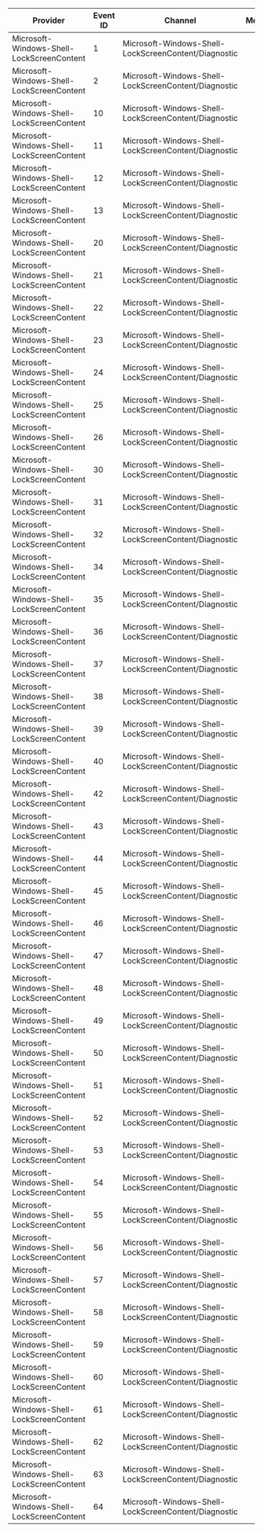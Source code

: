 Provider                                   |  Event ID  |  Channel                                               |  Message
-------------------------------------------|------------|--------------------------------------------------------|---------
Microsoft-Windows-Shell-LockScreenContent  |  1         |  Microsoft-Windows-Shell-LockScreenContent/Diagnostic  |
Microsoft-Windows-Shell-LockScreenContent  |  2         |  Microsoft-Windows-Shell-LockScreenContent/Diagnostic  |
Microsoft-Windows-Shell-LockScreenContent  |  10        |  Microsoft-Windows-Shell-LockScreenContent/Diagnostic  |
Microsoft-Windows-Shell-LockScreenContent  |  11        |  Microsoft-Windows-Shell-LockScreenContent/Diagnostic  |
Microsoft-Windows-Shell-LockScreenContent  |  12        |  Microsoft-Windows-Shell-LockScreenContent/Diagnostic  |
Microsoft-Windows-Shell-LockScreenContent  |  13        |  Microsoft-Windows-Shell-LockScreenContent/Diagnostic  |
Microsoft-Windows-Shell-LockScreenContent  |  20        |  Microsoft-Windows-Shell-LockScreenContent/Diagnostic  |
Microsoft-Windows-Shell-LockScreenContent  |  21        |  Microsoft-Windows-Shell-LockScreenContent/Diagnostic  |
Microsoft-Windows-Shell-LockScreenContent  |  22        |  Microsoft-Windows-Shell-LockScreenContent/Diagnostic  |
Microsoft-Windows-Shell-LockScreenContent  |  23        |  Microsoft-Windows-Shell-LockScreenContent/Diagnostic  |
Microsoft-Windows-Shell-LockScreenContent  |  24        |  Microsoft-Windows-Shell-LockScreenContent/Diagnostic  |
Microsoft-Windows-Shell-LockScreenContent  |  25        |  Microsoft-Windows-Shell-LockScreenContent/Diagnostic  |
Microsoft-Windows-Shell-LockScreenContent  |  26        |  Microsoft-Windows-Shell-LockScreenContent/Diagnostic  |
Microsoft-Windows-Shell-LockScreenContent  |  30        |  Microsoft-Windows-Shell-LockScreenContent/Diagnostic  |
Microsoft-Windows-Shell-LockScreenContent  |  31        |  Microsoft-Windows-Shell-LockScreenContent/Diagnostic  |
Microsoft-Windows-Shell-LockScreenContent  |  32        |  Microsoft-Windows-Shell-LockScreenContent/Diagnostic  |
Microsoft-Windows-Shell-LockScreenContent  |  34        |  Microsoft-Windows-Shell-LockScreenContent/Diagnostic  |
Microsoft-Windows-Shell-LockScreenContent  |  35        |  Microsoft-Windows-Shell-LockScreenContent/Diagnostic  |
Microsoft-Windows-Shell-LockScreenContent  |  36        |  Microsoft-Windows-Shell-LockScreenContent/Diagnostic  |
Microsoft-Windows-Shell-LockScreenContent  |  37        |  Microsoft-Windows-Shell-LockScreenContent/Diagnostic  |
Microsoft-Windows-Shell-LockScreenContent  |  38        |  Microsoft-Windows-Shell-LockScreenContent/Diagnostic  |
Microsoft-Windows-Shell-LockScreenContent  |  39        |  Microsoft-Windows-Shell-LockScreenContent/Diagnostic  |
Microsoft-Windows-Shell-LockScreenContent  |  40        |  Microsoft-Windows-Shell-LockScreenContent/Diagnostic  |
Microsoft-Windows-Shell-LockScreenContent  |  42        |  Microsoft-Windows-Shell-LockScreenContent/Diagnostic  |
Microsoft-Windows-Shell-LockScreenContent  |  43        |  Microsoft-Windows-Shell-LockScreenContent/Diagnostic  |
Microsoft-Windows-Shell-LockScreenContent  |  44        |  Microsoft-Windows-Shell-LockScreenContent/Diagnostic  |
Microsoft-Windows-Shell-LockScreenContent  |  45        |  Microsoft-Windows-Shell-LockScreenContent/Diagnostic  |
Microsoft-Windows-Shell-LockScreenContent  |  46        |  Microsoft-Windows-Shell-LockScreenContent/Diagnostic  |
Microsoft-Windows-Shell-LockScreenContent  |  47        |  Microsoft-Windows-Shell-LockScreenContent/Diagnostic  |
Microsoft-Windows-Shell-LockScreenContent  |  48        |  Microsoft-Windows-Shell-LockScreenContent/Diagnostic  |
Microsoft-Windows-Shell-LockScreenContent  |  49        |  Microsoft-Windows-Shell-LockScreenContent/Diagnostic  |
Microsoft-Windows-Shell-LockScreenContent  |  50        |  Microsoft-Windows-Shell-LockScreenContent/Diagnostic  |
Microsoft-Windows-Shell-LockScreenContent  |  51        |  Microsoft-Windows-Shell-LockScreenContent/Diagnostic  |
Microsoft-Windows-Shell-LockScreenContent  |  52        |  Microsoft-Windows-Shell-LockScreenContent/Diagnostic  |
Microsoft-Windows-Shell-LockScreenContent  |  53        |  Microsoft-Windows-Shell-LockScreenContent/Diagnostic  |
Microsoft-Windows-Shell-LockScreenContent  |  54        |  Microsoft-Windows-Shell-LockScreenContent/Diagnostic  |
Microsoft-Windows-Shell-LockScreenContent  |  55        |  Microsoft-Windows-Shell-LockScreenContent/Diagnostic  |
Microsoft-Windows-Shell-LockScreenContent  |  56        |  Microsoft-Windows-Shell-LockScreenContent/Diagnostic  |
Microsoft-Windows-Shell-LockScreenContent  |  57        |  Microsoft-Windows-Shell-LockScreenContent/Diagnostic  |
Microsoft-Windows-Shell-LockScreenContent  |  58        |  Microsoft-Windows-Shell-LockScreenContent/Diagnostic  |
Microsoft-Windows-Shell-LockScreenContent  |  59        |  Microsoft-Windows-Shell-LockScreenContent/Diagnostic  |
Microsoft-Windows-Shell-LockScreenContent  |  60        |  Microsoft-Windows-Shell-LockScreenContent/Diagnostic  |
Microsoft-Windows-Shell-LockScreenContent  |  61        |  Microsoft-Windows-Shell-LockScreenContent/Diagnostic  |
Microsoft-Windows-Shell-LockScreenContent  |  62        |  Microsoft-Windows-Shell-LockScreenContent/Diagnostic  |
Microsoft-Windows-Shell-LockScreenContent  |  63        |  Microsoft-Windows-Shell-LockScreenContent/Diagnostic  |
Microsoft-Windows-Shell-LockScreenContent  |  64        |  Microsoft-Windows-Shell-LockScreenContent/Diagnostic  |